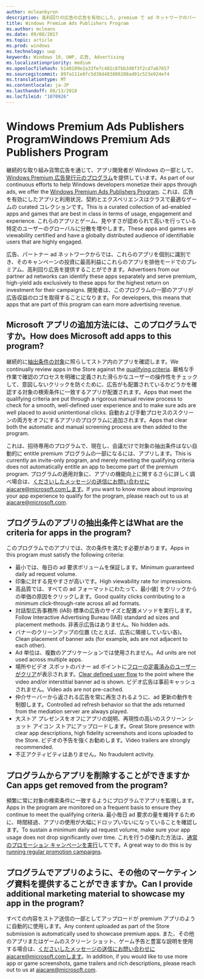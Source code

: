 ```yaml
---
author: mcleanbyron
description: 高利回りの広告の広告を有効にした、premium で ad ネットワークのパートナーを対象とするアプリの curated コレクション premium 広告の発行元のプログラムで、Windows このプログラムでのアプリは、使用、契約およびエクスペリエンス クラスに最適です。
title: Windows Premium Ads Publishers Program
ms.author: mcleans
ms.date: 09/08/2017
ms.topic: article
ms.prod: windows
ms.technology: uwp
keywords: Windows 10, UWP, 広告, Advertising
ms.localizationpriority: medium
ms.openlocfilehash: b148109e2a33fe7c481c87bb3d8f3f2cd7a67657
ms.sourcegitcommit: 897a111e8fc5d38d483800288ad01c523e924ef4
ms.translationtype: MT
ms.contentlocale: ja-JP
ms.lasthandoff: 08/13/2018
ms.locfileid: "1070926"
---
```

# <a name="windows-premium-ads-publishers-program"></a><span data-ttu-id="7bd82-105">Windows Premium Ads Publishers Program</span><span class="sxs-lookup"><span data-stu-id="7bd82-105">Windows Premium Ads Publishers Program</span></span>

<span data-ttu-id="7bd82-106">継続的な取り組み貨幣広告を通じて、アプリ開発者が Windows の一部として、 [Windows Premium 広告発行元のプログラム](http://www.windowspremiumapps.com)を提供しています。</span><span class="sxs-lookup"><span data-stu-id="7bd82-106">As part of our continuous efforts to help Windows developers monetize their apps through ads, we offer the [Windows Premium Ads Publishers Program](http://www.windowspremiumapps.com).</span></span> <span data-ttu-id="7bd82-107">これは、広告を有効にしたアプリと利用状況、契約とエクスペリエンスはクラスで最適なゲームの curated コレクションです。</span><span class="sxs-lookup"><span data-stu-id="7bd82-107">This is a curated collection of ad-enabled apps and games that are best in class in terms of usage, engagement and experience.</span></span> <span data-ttu-id="7bd82-108">これらのアプリとゲーム、見やすさが認められて高いを行っている特定のユーザーのグローバルに分散を増やします。</span><span class="sxs-lookup"><span data-stu-id="7bd82-108">These apps and games are viewability certified and have a globally distributed audience of identifiable users that are highly engaged.</span></span>

<span data-ttu-id="7bd82-109">広告、パートナー ad ネットワークからでは、これらのアプリを個別に識別でき、そのキャンペーンの投資に最高利益にこれらのアプリを排他モードでのプレミアム、高利回り広告を提供することができます。</span><span class="sxs-lookup"><span data-stu-id="7bd82-109">Advertisers from our partner ad networks can identify these apps separately and serve premium, high-yield ads exclusively to these apps for the highest return on investment for their campaigns.</span></span> <span data-ttu-id="7bd82-110">開発者は、このプログラムの一部のアプリが広告収益のロゴを取得することになります。</span><span class="sxs-lookup"><span data-stu-id="7bd82-110">For developers, this means that apps that are part of this program can earn more advertising revenue.</span></span>

## <a name="how-does-microsoft-add-apps-to-this-program"></a><span data-ttu-id="7bd82-111">Microsoft アプリの追加方法には、このプログラムですか。</span><span class="sxs-lookup"><span data-stu-id="7bd82-111">How does Microsoft add apps to this program?</span></span> 

<span data-ttu-id="7bd82-112">継続的に[抽出条件の対象](#what-are-the-criteria-for-apps-in-the-program)に照らしてストア内のアプリを確認します。</span><span class="sxs-lookup"><span data-stu-id="7bd82-112">We continually review apps in the Store against the [qualifying criteria](#what-are-the-criteria-for-apps-in-the-program).</span></span> <span data-ttu-id="7bd82-113">厳格な手作業で確認のプロセスを明確に定義された滑らかなユーザーの操作性をチェックして、意図しないクリックを防ぐために、広告がも配置されているかどうかを確認する対象の検索条件に一致するアプリが配置されます。</span><span class="sxs-lookup"><span data-stu-id="7bd82-113">Apps that meet the qualifying criteria are put through a rigorous manual review process to check for a smooth, well-defined user experience and to make sure ads are well placed to avoid unintentional clicks.</span></span> <span data-ttu-id="7bd82-114">自動および手動プロセスのスクリーンの両方をオフにするアプリのプログラムに追加されます。</span><span class="sxs-lookup"><span data-stu-id="7bd82-114">Apps that clear both the automatic and manual screening process are then added to the program.</span></span>

<span data-ttu-id="7bd82-115">これは、招待専用のプログラムで、現在し、会議だけで対象の抽出条件はない自動的に entitle premium プログラムの一部になるには、アプリします。</span><span class="sxs-lookup"><span data-stu-id="7bd82-115">This is currently an invite-only program, and merely meeting the qualifying criteria does not automatically entitle an app to become part of the premium program.</span></span> <span data-ttu-id="7bd82-116">プログラムの適用対象に、アプリの機能向上に関するさらに詳しく調べ場合は、くださいしたメッセージの送信にお問い合わせにaiacare@microsoft.comします。</span><span class="sxs-lookup"><span data-stu-id="7bd82-116">If you want to know more about improving your app experience to qualify for the program, please reach out to us at aiacare@microsoft.com.</span></span>

## <a name="what-are-the-criteria-for-apps-in-the-program"></a><span data-ttu-id="7bd82-117">プログラムのアプリの抽出条件とは</span><span class="sxs-lookup"><span data-stu-id="7bd82-117">What are the criteria for apps in the program?</span></span>

<span data-ttu-id="7bd82-118">このプログラムでのアプリでは、次の条件を満たす必要があります。</span><span class="sxs-lookup"><span data-stu-id="7bd82-118">Apps in this program must satisfy the following criteria:</span></span>

* <span data-ttu-id="7bd82-119">最小では、毎日の ad 要求ボリュームを保証します。</span><span class="sxs-lookup"><span data-stu-id="7bd82-119">Minimum guaranteed daily ad request volume.</span></span> 
* <span data-ttu-id="7bd82-120">印象に対する見やすさが高いです。</span><span class="sxs-lookup"><span data-stu-id="7bd82-120">High viewability rate for impressions.</span></span> 
* <span data-ttu-id="7bd82-121">高品質では、すべての ad フォーマットにわたって、最小値] をクリックからの単価の原因をクリックします。</span><span class="sxs-lookup"><span data-stu-id="7bd82-121">Good quality clicks contributing to a minimum click-through-rate across all ad formats.</span></span> 
* <span data-ttu-id="7bd82-122">対話型広告事務所 (IAB) 標準の広告のサイズと配置メソッドを実行します。</span><span class="sxs-lookup"><span data-stu-id="7bd82-122">Follow Interactive Advertising Bureau (IAB) standard ad sizes and placement methods.</span></span> <span data-ttu-id="7bd82-123">非表示広告はありません。</span><span class="sxs-lookup"><span data-stu-id="7bd82-123">No hidden ads.</span></span>
* <span data-ttu-id="7bd82-124">バナーのクリーンアップの位置 (たとえば、広告に隣接していない各)。</span><span class="sxs-lookup"><span data-stu-id="7bd82-124">Clean placement of banner ads (for example, ads are not adjacent to each other).</span></span>
* <span data-ttu-id="7bd82-125">Ad 単位は、複数のアプリケーションでは使用されません。</span><span class="sxs-lookup"><span data-stu-id="7bd82-125">Ad units are not used across multiple apps.</span></span>
* <span data-ttu-id="7bd82-126">場所やビデオ スポットのバナー ad ポイントに[フローの定義済みのユーザーがクリア](https://blogs.windows.com/buildingapps/2017/08/31/best-practices-using-video-ads-windows-apps/)が表示されます。</span><span class="sxs-lookup"><span data-stu-id="7bd82-126">[Clear defined user flow](https://blogs.windows.com/buildingapps/2017/08/31/best-practices-using-video-ads-windows-apps/) to the point where the video and/or interstitial banner ad is shown.</span></span> <span data-ttu-id="7bd82-127">ビデオ広告は事前キャッシュされません。</span><span class="sxs-lookup"><span data-stu-id="7bd82-127">Video ads are not pre-cached.</span></span> 
* <span data-ttu-id="7bd82-128">仲介サーバーから返される広告を常に再生されるように、ad 更新の動作を制御します。</span><span class="sxs-lookup"><span data-stu-id="7bd82-128">Controlled ad refresh behavior so that the ads returned from the mediation server are always played.</span></span>
* <span data-ttu-id="7bd82-129">大ストア プレゼンスをオフにアプリの説明、再現性の高いのスクリーン ショット アイコン ストアにアップロードします。</span><span class="sxs-lookup"><span data-stu-id="7bd82-129">Great Store presence with clear app descriptions, high fidelity screenshots and icons uploaded to the Store.</span></span> <span data-ttu-id="7bd82-130">ビデオの予告を強くお勧めします。</span><span class="sxs-lookup"><span data-stu-id="7bd82-130">Video trailers are strongly recommended.</span></span>
* <span data-ttu-id="7bd82-131">不正アクティビティはありません。</span><span class="sxs-lookup"><span data-stu-id="7bd82-131">No fraudulent activity.</span></span>

## <a name="can-apps-get-removed-from-the-program"></a><span data-ttu-id="7bd82-132">プログラムからアプリを削除することができますか</span><span class="sxs-lookup"><span data-stu-id="7bd82-132">Can apps get removed from the program?</span></span>

<span data-ttu-id="7bd82-133">頻繁に常に対象の検索条件に一致するようにプログラムでアプリを監視します。</span><span class="sxs-lookup"><span data-stu-id="7bd82-133">Apps in the program are monitored on a frequent basis to ensure they continue to meet the qualifying criteria.</span></span> <span data-ttu-id="7bd82-134">最小毎日 ad 要求の量を維持するために、時間経過、アプリの使用が大幅にドロップいないになっていることを確認します。</span><span class="sxs-lookup"><span data-stu-id="7bd82-134">To sustain a minimum daily ad request volume, make sure your app usage does not drop significantly over time.</span></span> <span data-ttu-id="7bd82-135">これを行うの優れた方法は、[通常のプロモーション キャンペーンを実行](https://developer.microsoft.com/en-us/store/promote-your-apps)してです。</span><span class="sxs-lookup"><span data-stu-id="7bd82-135">A great way to do this is by [running regular promotion campaigns](https://developer.microsoft.com/en-us/store/promote-your-apps).</span></span>

## <a name="can-i-provide-additional-marketing-material-to-showcase-my-app-in-the-program"></a><span data-ttu-id="7bd82-136">プログラムでアプリのように、その他のマーケティング資料を提供することができますか。</span><span class="sxs-lookup"><span data-stu-id="7bd82-136">Can I provide additional marketing material to showcase my app in the program?</span></span> 

<span data-ttu-id="7bd82-137">すべての内容をストア送信の一部としてアップロードが premium アプリのように自動的に使用します。</span><span class="sxs-lookup"><span data-stu-id="7bd82-137">Any content uploaded as part of the Store submission is automatically used to showcase premium apps.</span></span> <span data-ttu-id="7bd82-138">また、その他のアプリまたはゲームのスクリーン ショット、ゲーム予告と豊富な説明を使用する場合は、くださいしたメッセージの送信にお問い合わせにaiacare@microsoft.comします。</span><span class="sxs-lookup"><span data-stu-id="7bd82-138">In addition, if you would like to use more app or game screenshots, game trailers and rich descriptions, please reach out to us at aiacare@microsoft.com.</span></span>
